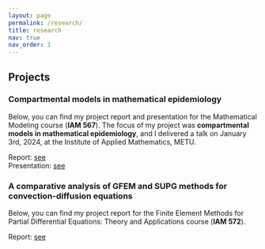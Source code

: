 ```yaml
---
layout: page
permalink: /research/
title: research
nav: true
nav_order: 1
---
```


## Projects

### Compartmental models in mathematical epidemiology

Below, you can find my project report and presentation for the Mathematical Modeling course (**IAM 567**). The focus of my project was **compartmental models in mathematical epidemiology**, and I delivered a talk on January 3rd, 2024, at the Institute of Applied Mathematics, METU.

Report: [see](/assets/pdf/Compartmental_models_in_mathematical_epidemiology(report).pdf)  
Presentation: [see](/assets/pdf/Compartmental_models_in_mathematical_epidemiology(presentation).pdf)

### A comparative analysis of GFEM and SUPG methods for convection-diffusion equations

Below, you can find my project report for the Finite Element Methods for Partial Differential Equations: Theory and Applications course (**IAM 572**).

Report: [see](/assets/pdf/SUPGandFEM.pdf)  




